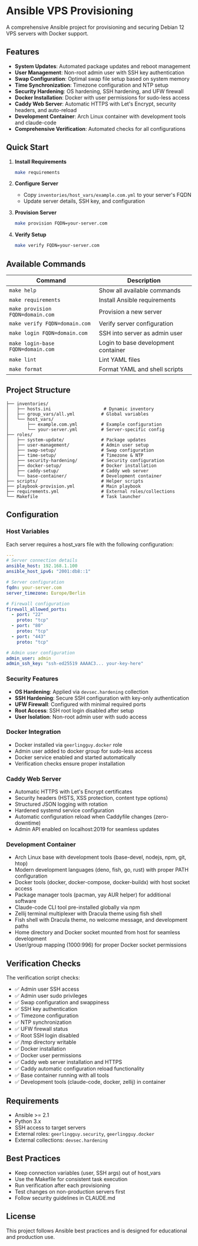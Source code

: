 # Ansible VPS Provisioning

A comprehensive Ansible project for provisioning and securing Debian 12 VPS servers with Docker support.

## Features

- **System Updates**: Automated package updates and reboot management
- **User Management**: Non-root admin user with SSH key authentication
- **Swap Configuration**: Optimal swap file setup based on system memory
- **Time Synchronization**: Timezone configuration and NTP setup
- **Security Hardening**: OS hardening, SSH hardening, and UFW firewall
- **Docker Installation**: Docker with user permissions for sudo-less access
- **Caddy Web Server**: Automatic HTTPS with Let's Encrypt, security headers, and auto-reload
- **Development Container**: Arch Linux container with development tools and claude-code
- **Comprehensive Verification**: Automated checks for all configurations

## Quick Start

1. **Install Requirements**
   ```bash
   make requirements
   ```

2. **Configure Server**
   - Copy `inventories/host_vars/example.com.yml` to your server's FQDN
   - Update server details, SSH key, and configuration

3. **Provision Server**
   ```bash
   make provision FQDN=your-server.com
   ```

4. **Verify Setup**
   ```bash
   make verify FQDN=your-server.com
   ```

## Available Commands

| Command | Description |
|---------|-------------|
| `make help` | Show all available commands |
| `make requirements` | Install Ansible requirements |
| `make provision FQDN=domain.com` | Provision a new server |
| `make verify FQDN=domain.com` | Verify server configuration |
| `make login FQDN=domain.com` | SSH into server as admin user |
| `make login-base FQDN=domain.com` | Login to base development container |
| `make lint` | Lint YAML files |
| `make format` | Format YAML and shell scripts |

## Project Structure

```
├── inventories/
│   ├── hosts.ini                    # Dynamic inventory
│   ├── group_vars/all.yml          # Global variables
│   └── host_vars/
│       ├── example.com.yml         # Example configuration
│       └── your-server.yml         # Server-specific config
├── roles/
│   ├── system-update/              # Package updates
│   ├── user-management/            # Admin user setup
│   ├── swap-setup/                 # Swap configuration
│   ├── time-setup/                 # Timezone & NTP
│   ├── security-hardening/         # Security configuration
│   ├── docker-setup/               # Docker installation
│   ├── caddy-setup/                # Caddy web server
│   └── base-container/             # Development container
├── scripts/                        # Helper scripts
├── playbook-provision.yml          # Main playbook
├── requirements.yml                # External roles/collections
└── Makefile                        # Task launcher
```

## Configuration

### Host Variables

Each server requires a host_vars file with the following configuration:

```yaml
---
# Server connection details
ansible_host: 192.168.1.100
ansible_host_ipv6: "2001:db8::1"

# Server configuration
fqdn: your-server.com
server_timezone: Europe/Berlin

# Firewall configuration
firewall_allowed_ports:
  - port: "22"
    proto: "tcp"
  - port: "80"
    proto: "tcp"
  - port: "443"
    proto: "tcp"

# Admin user configuration
admin_user: admin
admin_ssh_key: "ssh-ed25519 AAAAC3... your-key-here"
```

### Security Features

- **OS Hardening**: Applied via `devsec.hardening` collection
- **SSH Hardening**: Secure SSH configuration with key-only authentication
- **UFW Firewall**: Configured with minimal required ports
- **Root Access**: SSH root login disabled after setup
- **User Isolation**: Non-root admin user with sudo access

### Docker Integration

- Docker installed via `geerlingguy.docker` role
- Admin user added to docker group for sudo-less access
- Docker service enabled and started automatically
- Verification checks ensure proper installation

### Caddy Web Server

- Automatic HTTPS with Let's Encrypt certificates
- Security headers (HSTS, XSS protection, content type options)
- Structured JSON logging with rotation
- Hardened systemd service configuration
- Automatic configuration reload when Caddyfile changes (zero-downtime)
- Admin API enabled on localhost:2019 for seamless updates

### Development Container

- Arch Linux base with development tools (base-devel, nodejs, npm, git, htop)
- Modern development languages (deno, fish, go, rust) with proper PATH configuration
- Docker tools (docker, docker-compose, docker-buildx) with host socket access
- Package manager tools (pacman, yay AUR helper) for additional software
- Claude-code CLI tool pre-installed globally via npm
- Zellij terminal multiplexer with Dracula theme using fish shell
- Fish shell with Dracula theme, no welcome message, and development paths
- Home directory and Docker socket mounted from host for seamless development
- User/group mapping (1000:996) for proper Docker socket permissions

## Verification Checks

The verification script checks:

- ✅ Admin user SSH access
- ✅ Admin user sudo privileges
- ✅ Swap configuration and swappiness
- ✅ SSH key authentication
- ✅ Timezone configuration
- ✅ NTP synchronization
- ✅ UFW firewall status
- ✅ Root SSH login disabled
- ✅ /tmp directory writable
- ✅ Docker installation
- ✅ Docker user permissions
- ✅ Caddy web server installation and HTTPS
- ✅ Caddy automatic configuration reload functionality
- ✅ Base container running with all tools
- ✅ Development tools (claude-code, docker, zellij) in container

## Requirements

- Ansible >= 2.1
- Python 3.x
- SSH access to target servers
- External roles: `geerlingguy.security`, `geerlingguy.docker`
- External collections: `devsec.hardening`

## Best Practices

- Keep connection variables (user, SSH args) out of host_vars
- Use the Makefile for consistent task execution
- Run verification after each provisioning
- Test changes on non-production servers first
- Follow security guidelines in CLAUDE.md

## License

This project follows Ansible best practices and is designed for educational and production use.